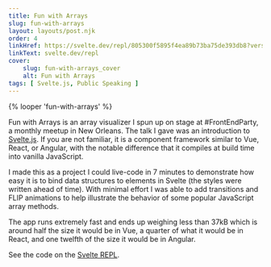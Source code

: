 ```yaml
---
title: Fun with Arrays
slug: fun-with-arrays
layout: layouts/post.njk
order: 4
linkHref: https://svelte.dev/repl/805300f5895f4ea89b73ba75de393db8?version=3.16.0
linkText: svelte.dev/repl
cover:
    slug: fun-with-arrays_cover
    alt: Fun with Arrays
tags: [ Svelte.js, Public Speaking ]
---
```

{% looper 'fun-with-arrays' %}

Fun with Arrays is an array visualizer I spun up on stage at #FrontEndParty, a monthly meetup in New Orleans. The talk I gave was an introduction to [Svelte.js](https://svelte.dev). If you are not familiar, it is a component framework similar to Vue, React, or Angular, with the notable difference that it compiles at build time into vanilla JavaScript.

I made this as a project I could live-code in 7 minutes to demonstrate how easy it is to bind data structures to elements in Svelte (the styles were written ahead of time).  With minimal effort I was able to add transitions and FLIP animations to help illustrate the behavior of some popular JavaScript array methods.

The app runs extremely fast and ends up weighing less than 37kB which is around half the size it would be in Vue, a quarter of what it would be in React, and one twelfth of the size it would be in Angular.

See the code on the [Svelte REPL](https://svelte.dev/repl/805300f5895f4ea89b73ba75de393db8?version=3.16.0).
